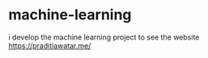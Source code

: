 # machine-learning
i develop the machine learning project to see the website  https://praditiawatar.me/
